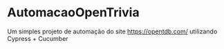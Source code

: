 # AutomacaoOpenTrivia
Um simples projeto de automação do site https://opentdb.com/ utilizando Cypress + Cucumber
